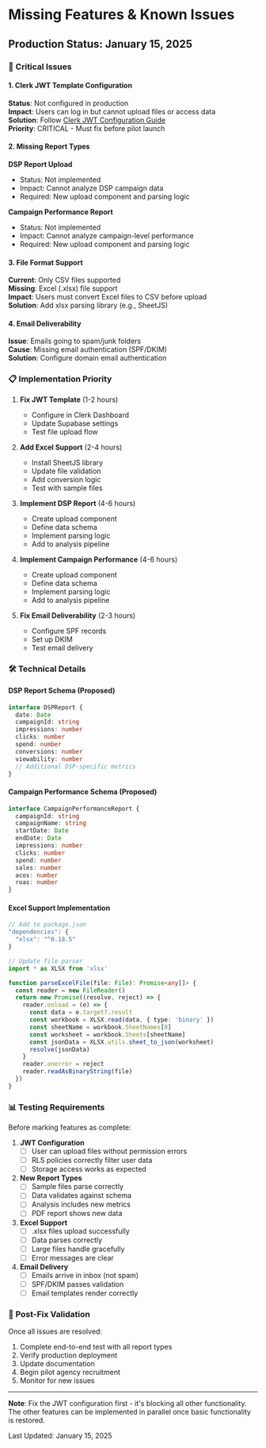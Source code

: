 # Missing Features & Known Issues

## Production Status: January 15, 2025

### 🚨 Critical Issues

#### 1. Clerk JWT Template Configuration
**Status**: Not configured in production  
**Impact**: Users can log in but cannot upload files or access data  
**Solution**: Follow [Clerk JWT Configuration Guide](./clerk-jwt-configuration.md)  
**Priority**: CRITICAL - Must fix before pilot launch  

#### 2. Missing Report Types
**DSP Report Upload**  
- Status: Not implemented
- Impact: Cannot analyze DSP campaign data
- Required: New upload component and parsing logic

**Campaign Performance Report**  
- Status: Not implemented  
- Impact: Cannot analyze campaign-level performance
- Required: New upload component and parsing logic

#### 3. File Format Support
**Current**: Only CSV files supported  
**Missing**: Excel (.xlsx) file support  
**Impact**: Users must convert Excel files to CSV before upload  
**Solution**: Add xlsx parsing library (e.g., SheetJS)  

#### 4. Email Deliverability
**Issue**: Emails going to spam/junk folders  
**Cause**: Missing email authentication (SPF/DKIM)  
**Solution**: Configure domain email authentication  

### 📋 Implementation Priority

1. **Fix JWT Template** (1-2 hours)
   - Configure in Clerk Dashboard
   - Update Supabase settings
   - Test file upload flow

2. **Add Excel Support** (2-4 hours)
   - Install SheetJS library
   - Update file validation
   - Add conversion logic
   - Test with sample files

3. **Implement DSP Report** (4-6 hours)
   - Create upload component
   - Define data schema
   - Implement parsing logic
   - Add to analysis pipeline

4. **Implement Campaign Performance** (4-6 hours)
   - Create upload component
   - Define data schema
   - Implement parsing logic
   - Add to analysis pipeline

5. **Fix Email Deliverability** (2-3 hours)
   - Configure SPF records
   - Set up DKIM
   - Test email delivery

### 🛠 Technical Details

#### DSP Report Schema (Proposed)
```typescript
interface DSPReport {
  date: Date
  campaignId: string
  impressions: number
  clicks: number
  spend: number
  conversions: number
  viewability: number
  // Additional DSP-specific metrics
}
```

#### Campaign Performance Schema (Proposed)
```typescript
interface CampaignPerformanceReport {
  campaignId: string
  campaignName: string
  startDate: Date
  endDate: Date
  impressions: number
  clicks: number
  spend: number
  sales: number
  acos: number
  roas: number
}
```

#### Excel Support Implementation
```typescript
// Add to package.json
"dependencies": {
  "xlsx": "^0.18.5"
}

// Update file parser
import * as XLSX from 'xlsx'

function parseExcelFile(file: File): Promise<any[]> {
  const reader = new FileReader()
  return new Promise((resolve, reject) => {
    reader.onload = (e) => {
      const data = e.target?.result
      const workbook = XLSX.read(data, { type: 'binary' })
      const sheetName = workbook.SheetNames[0]
      const worksheet = workbook.Sheets[sheetName]
      const jsonData = XLSX.utils.sheet_to_json(worksheet)
      resolve(jsonData)
    }
    reader.onerror = reject
    reader.readAsBinaryString(file)
  })
}
```

### 📊 Testing Requirements

Before marking features as complete:

1. **JWT Configuration**
   - [ ] User can upload files without permission errors
   - [ ] RLS policies correctly filter user data
   - [ ] Storage access works as expected

2. **New Report Types**
   - [ ] Sample files parse correctly
   - [ ] Data validates against schema
   - [ ] Analysis includes new metrics
   - [ ] PDF report shows new data

3. **Excel Support**
   - [ ] .xlsx files upload successfully
   - [ ] Data parses correctly
   - [ ] Large files handle gracefully
   - [ ] Error messages are clear

4. **Email Delivery**
   - [ ] Emails arrive in inbox (not spam)
   - [ ] SPF/DKIM passes validation
   - [ ] Email templates render correctly

### 🚀 Post-Fix Validation

Once all issues are resolved:

1. Complete end-to-end test with all report types
2. Verify production deployment
3. Update documentation
4. Begin pilot agency recruitment
5. Monitor for new issues

---

**Note**: Fix the JWT configuration first - it's blocking all other functionality. The other features can be implemented in parallel once basic functionality is restored.

Last Updated: January 15, 2025